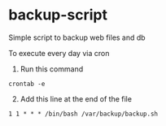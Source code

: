 backup-script
=============

Simple script to backup web files and db

To execute every day via cron

1. Run this command
```
crontab -e
```

2. Add this line at the end of the file
```
1 1 * * * /bin/bash /var/backup/backup.sh
```
